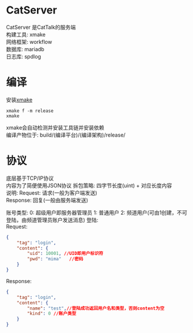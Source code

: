 # CatServer  
CatServer 是CatTalk的服务端  
构建工具: xmake  
网络框架: workflow  
数据库: mariadb  
日志库: spdlog  
  
# 编译  
安装[xmake](https://xmake.io)  
```shell
xmake f -m release
xmake
```

xmake会自动检测并安装工具链并安装依赖  
编译产物位于: build/(编译平台)/(编译架构)/release/

# 协议 
底层基于TCP/IP协议  
内容为了简便使用JSON协议
拆包策略: 四字节长度(uint) + 对应长度内容  
说明:
    Request: 请求(一般为客户端发送)  
    Response: 回复(一般由服务端发送)  
  
账号类型:
0: 超级用户即服务器管理员
1: 普通用户
2: 频道用户(可由1创建，不可登陆，由频道管理员账户发送消息)
登陆:  
Request:  
```json
{
    "tag": "login",
    "content": {
        "uid": 10001, //UID即用户标识符
        "pwd": "mima"   //密码
    }
}
```
Response:
```json
{
    "tag": "login",
    "content": {
        "name": "test",//登陆成功返回用户名和类型，否则content为空
        "kind": 0 //账户类型
    }
}
```

